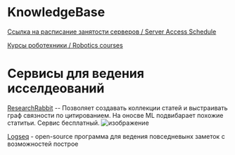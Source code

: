 # KnowledgeBase

[Ссылка на расписание занятости серверов / Server Access Schedule](https://docs.google.com/spreadsheets/d/1SBA8zB3kSqXsiFGkHdfXhm5Cove7Vb4YDCJwm8NfDrE/edit#gid=0)

[Курсы роботехники / Robotics courses](https://github.com/Developer-Y/cs-video-courses#robotics)

# Сервисы для ведения исселдеований
[ResearchRabbit](https://www.researchrabbit.ai/) -- Позволяет создавать коллекции статей и выстраивать граф связности по цитированием. На оносве ML подвибарает похожие статитьи. Сервис бесплатный.
![изображение](https://github.com/be2rlab/KnowledgeBase/assets/40656018/ac043fe0-4a4e-41ea-aa5b-b69b238324dc)

[Logseq](https://github.com/be2rlab/KnowledgeBase/wiki/Logseq) - open-source программа для ведения повседневынх заметок с возможностей построе
